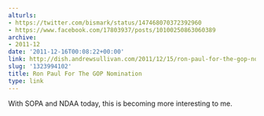 ```yaml
---
alturls:
- https://twitter.com/bismark/status/147468070372392960
- https://www.facebook.com/17803937/posts/10100250863060389
archive:
- 2011-12
date: '2011-12-16T00:08:22+00:00'
link: http://dish.andrewsullivan.com/2011/12/15/ron-paul-for-the-gop-nomination/
slug: '1323994102'
title: Ron Paul For The GOP Nomination
type: link
---
```


With SOPA and NDAA today, this is becoming more interesting to me.

